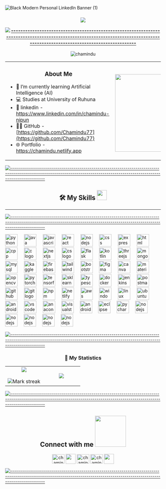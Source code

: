 <table align="center" width=700></table>


![Black Modern Personal LinkedIn Banner (1)](https://github.com/Chamindu77/Chamindu77/assets/117502200/4ecb0113-d539-4420-b372-eba5fc16c8de)



<h3 align="center"><img src="https://readme-typing-svg.herokuapp.com?lines=Thank+You+for+taking+the+time+to+view+my+GitHub+Profile...&center=true&width=700&height=45">



[![-----------------------------------------------------------------------------------------------------------------------------------------------------------------------------](
https://raw.githubusercontent.com/andreasbm/readme/master/assets/lines/aqua.png)](https://github.com/BaseMax?tab=repositories)

</h3> <p align="center"> <img src="https://komarev.com/ghpvc/?username=chamindu77&label=Profile%20views&color=0e75b6&style=flat" alt="chamindu" /> </p>



<table align="center">
<tr border="none">
<td  hegth="100%" align="left">
<h3 align="center"> About Me </h3>
  
- 🌱 I’m currently learning Artificial Intelligence (AI)
- 💻 Studies at University of Ruhuna
- 📌 linkedin - https://www.linkedin.com/in/chamindu-nipun
- 👨‍💻 GitHub - [https://github.com/Chamindu77](https://github.com/Chamindu77)
- 🌐 Portfolio - https://chamindu.netlify.app
</td>
<td hegth="100%" align="left">

<picture> <img align="right" src="https://github.com/7oSkaaa/7oSkaaa/blob/main/Images/Right_Side.gif?raw=true" width = 250px></picture>

  </td>
</tr>
</table>



[![-----------------------------------------------------------------------------------------------------------------------------------------------------------------------------](
https://raw.githubusercontent.com/andreasbm/readme/master/assets/lines/aqua.png)](https://github.com/BaseMax?tab=repositories)

<h2 align="center"> 🛠️ My Skills <img src = "https://media2.giphy.com/media/QssGEmpkyEOhBCb7e1/giphy.gif?cid=ecf05e47a0n3gi1bfqntqmob8g9aid1oyj2wr3ds3mg700bl&rid=giphy.gif" width = 32px> </h2>

---


[![-----------------------------------------------------------------------------------------------------------------------------------------------------------------------------](
https://raw.githubusercontent.com/andreasbm/readme/master/assets/lines/aqua.png)](https://github.com/BaseMax?tab=repositories)




<div align="left">
<img src="https://skillicons.dev/icons?i=py" height="40" alt="python logo"  />
  <img width="13" />
<img src="https://skillicons.dev/icons?i=java" height="40" alt="java logo"  />
  <img width="13" />
<img src="https://skillicons.dev/icons?i=js" height="40" alt="javascript logo"  />
  <img width="13" />
<img src="https://skillicons.dev/icons?i=react" height="40" alt="react logo"  />
  <img width="13" />
<img src="https://skillicons.dev/icons?i=nodejs" height="40" alt="nodejs logo"  />
  <img width="13" />
<img src="https://skillicons.dev/icons?i=css" height="40" alt="css logo"  />
  <img width="13" />
<img src="https://skillicons.dev/icons?i=express" height="40" alt="express logo"  />
  <img width="13" />
<img src="https://skillicons.dev/icons?i=html" height="40" alt="html logo"  />
  <img width="13" />
<img src="https://skillicons.dev/icons?i=cpp" height="40" alt="cpp logo"  />
  <img width="13" />
<img src="https://skillicons.dev/icons?i=c" height="40" alt="c logo"  />
  <img width="13" />
<img src="https://skillicons.dev/icons?i=nextjs" height="40" alt="nextjs logo"  />
  <img width="13" />
<img src="https://skillicons.dev/icons?i=cs" height="40" alt="cs logo"  />
  <img width="13" />
<img src="https://skillicons.dev/icons?i=flask" height="40" alt="flask logo"  />
  <img width="13" />
<img src="https://skillicons.dev/icons?i=kotlin" height="40" alt="kotlin logo"  />
  <img width="13" />
<img src="https://skillicons.dev/icons?i=threejs" height="40" alt="threejs logo"  />
  <img width="13" />
<img src="https://skillicons.dev/icons?i=mongodb" height="40" alt="mongodb logo"  />
  <img width="13" />
<img src="https://skillicons.dev/icons?i=mysql" height="40" alt="mysql logo"  />
<img width="13" />
<img src="https://cdn.simpleicons.org/kaggle" height="40" alt="kaggle logo"  />
<img width="13" />
<img src="https://skillicons.dev/icons?i=firebase" height="40" alt="firebase logo"  />
<img width="13" />
<img src="https://skillicons.dev/icons?i=tailwind" height="40" alt="tailwind logo"  />
<img width="13" />
<img src="https://cdn.simpleicons.org/bootstrap/7952B3" height="40" alt="bootstrap logo"  />
<img width="13" />
<img src="https://skillicons.dev/icons?i=figma" height="40" alt="figma logo"  />
<img width="13" />
<img src="https://cdn.simpleicons.org/canva" height="40" alt="canva logo"  />
<img width="13" />
<img src="https://skillicons.dev/icons?i=materialui" height="40" alt="material ui logo"  />
<img width="13" />
<img src="https://skillicons.dev/icons?i=opencv" height="40" alt="opencv logo"  />
<img width="13" />
<img src="https://skillicons.dev/icons?i=pytorch" height="40" alt="pytorch logo"  />
<img width="13" />
<img src="https://skillicons.dev/icons?i=tensorflow" height="40" alt="tensorflow logo"  />
<img width="13" />
<img src="https://skillicons.dev/icons?i=sklearn" height="40" alt="sklearn logo"  />
<img width="13" />
<img src="https://seaborn.pydata.org/_images/logo-mark-lightbg.svg" height="40" alt="typescript logo"  />
<img width="13" />
<img src="https://skillicons.dev/icons?i=docker" height="40" alt="docker logo"  />
<img width="13" />
<img src="https://skillicons.dev/icons?i=jenkins" height="40" alt="jenkins logo"  />
<img width="13" />
<img src="https://skillicons.dev/icons?i=postman" height="40" alt="postman logo"  />
<img width="13" />
<img src="https://skillicons.dev/icons?i=github" height="40" alt="github logo"  />
<img width="13" />
<img src="https://skillicons.dev/icons?i=git" height="40" alt="git logo"  />
<img width="13" />
<img src="https://skillicons.dev/icons?i=npm" height="40" alt="npm logo"  />
<img width="13" />
<img src="https://skillicons.dev/icons?i=netlify" height="40" alt="netlify logo"  />
<img width="13" />
<img src="https://skillicons.dev/icons?i=aws" height="40" alt="aws logo"  />
<img width="13" />
<img src="https://skillicons.dev/icons?i=windows" height="40" alt="windows logo"  />
<img width="13" />
<img src="https://skillicons.dev/icons?i=linux" height="40" alt="linux logo"  />
<img width="13" />
<img src="https://skillicons.dev/icons?i=ubuntu" height="40" alt="ubuntu logo"  />
<img width="13" />
<img src="https://user-images.githubusercontent.com/25181517/117269608-b7dcfb80-ae58-11eb-8e66-6cc8753553f0.png" height="40" alt="android logo"  />
<img width="13" />
<img src="https://skillicons.dev/icons?i=vscode" height="40" alt="vscode logo"  />
<img width="13" />
<img src="https://skillicons.dev/icons?i=anaconda" height="40" alt="anaconda logo"  />
<img width="12" />
<img src="https://skillicons.dev/icons?i=visualstudio" height="40" alt="visualstudio logo"  />
<img width="12" />
<img src="https://skillicons.dev/icons?i=androidstudio" height="40" alt="androidstudio logo"  />
<img width="12" />
<img src="https://skillicons.dev/icons?i=eclipse" height="40" alt="eclipse logo"  />
<img width="12" />
<img src="https://skillicons.dev/icons?i=pycharm" height="40" alt="pycharm logo"  />
<img width="12" />
<img src="https://user-images.githubusercontent.com/25181517/183914128-3fc88b4a-4ac1-40e6-9443-9a30182379b7.png" height="40" alt="nodejs logo"  />
<img width="12" />
<img src="https://user-images.githubusercontent.com/25181517/192107854-765620d7-f909-4953-a6da-36e1ef69eea6.png" height="40" alt="nodejs logo"  />
<img width="12" />
<img src="https://user-images.githubusercontent.com/25181517/183912952-83784e94-629d-4c34-a961-ae2ae795b662.png" height="40" alt="nodejs logo"  />
<img width="12" />
<img src="https://user-images.githubusercontent.com/25181517/183868728-b2e11072-00a5-47e2-8a4e-4ebbb2b8c554.png"  height="40" alt="nodejs logo"  />
<img width="12" />
<img src="https://user-images.githubusercontent.com/25181517/192106593-610ee31c-995e-4f24-b8e1-0f18eead6fae.png"  height="40" alt="nodejs logo"  />
<img width="12" />


 

[![-----------------------------------------------------------------------------------------------------------------------------------------------------------------------------](
https://raw.githubusercontent.com/andreasbm/readme/master/assets/lines/aqua.png)](https://github.com/BaseMax?tab=repositories)


<h3 align="center"> 🚀 My Statistics </h3>
<p align="center">
<table align="center">
<tr border="none">
<td width="50%" align="center">
  
  <img  align="center"  src="https://github-readme-stats.vercel.app/api?username=chamindu77&theme=dark&show_icons=true&count_private=true" />
  <br></br>
  <img  title="🔥 Get streak stats for your profile at git.io/streak-stats" alt="Mark streak" src="https://github-readme-streak-stats.herokuapp.com/?user=chamindu77&theme=dark&hide_border=false" /> 
</td>
<td width="50%" align="center">

  <img  align="center"  src="https://github-readme-stats.anuraghazra1.vercel.app/api/top-langs/?username=chamindu77&theme=dark&hide_border=false&no-bg=true&no-frame=true&langs_count=10"/>
  
  </td>
</tr>
</table>

[![-----------------------------------------------------------------------------------------------------------------------------------------------------------------------------](
https://raw.githubusercontent.com/andreasbm/readme/master/assets/lines/aqua.png)](https://github.com/BaseMax?tab=repositories)



<h2 align="center"> Connect with me <img src='https://raw.githubusercontent.com/ShahriarShafin/ShahriarShafin/main/Assets/handshake.gif' width="100px"> </h2>
<p align="center">
<a href="https://linkedin.com/in/chamindu nipun" target="blank"><img align="center" src="https://raw.githubusercontent.com/rahuldkjain/github-profile-readme-generator/master/src/images/icons/Social/linked-in-alt.svg" alt="chamindu nipun" height="30" width="40" /></a>
<a href = 'https://github.com/Chamindu77'> <img width = '32px' align= 'center' src="https://raw.githubusercontent.com/rahulbanerjee26/githubAboutMeGenerator/main/icons/github.svg"/></a>
<a href="https://fb.com/chamindu munasinghe" target="blank"><img align="center" src="https://raw.githubusercontent.com/rahuldkjain/github-profile-readme-generator/master/src/images/icons/Social/facebook.svg" alt="chamindu munasinghe" height="30" width="40" /></a>
<a href="https://chamindu.netlify.app" target="blank"><img align="center" src="https://png.pngtree.com/png-vector/20221225/ourmid/pngtree-c-icon-metal-design-png-image_6536367.png" alt="chamindu nipun" height="30" width="40" /></a>
<a href = 'https://www.twitter.com/CN_Munasinghe'> <img width = '32px' align= 'center' src="https://raw.githubusercontent.com/rahulbanerjee26/githubAboutMeGenerator/main/icons/twitter.svg"/></a> 
</p>


[![-----------------------------------------------------------------------------------------------------------------------------------------------------------------------------](
https://raw.githubusercontent.com/andreasbm/readme/master/assets/lines/aqua.png)](https://github.com/BaseMax?tab=repositories)






